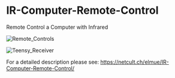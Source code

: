 # IR-Computer-Remote-Control
Remote Control a Computer with Infrared

![Remote_Controls](https://github.com/user-attachments/assets/62ebf5cb-9e21-4291-91a3-e9e00b3c9673)

![Teensy_Receiver](https://github.com/user-attachments/assets/fd708ced-0652-4295-b121-ad3d6d03870f)

For a detailed description please see:
https://netcult.ch/elmue/IR-Computer-Remote-Control/
